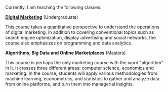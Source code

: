 Currently, I am teaching the following classes:

[**Digital Marketing**](https://xitheory.github.io/class/DM/index.html) (Undergraduate)

This course takes a quantitative perspective to understand the operations of digital marketing. In addition to covering conventional topics such as search engine optimization, display advertising and social networks, the course also emphasizes on programming and data analytics. 

**Algorithms, Big Data and Online Marketplaces** (Masters)

This course is perhaps the only marketing course with the word "algorithm" in it. It crosses three different areas: computer science, economics and marketing. In the course, students will apply various methodologies from machine learning, econometrics, and statistics to gather and analyze data from online platforms, and turn them into managerial insights.  
